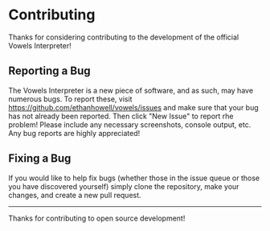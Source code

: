 # Contributing
Thanks for considering contributing to the development of the official Vowels Interpreter!

## Reporting a Bug
The Vowels Interpreter is a new piece of software, and as such, may have numerous bugs. To report these, visit https://github.com/ethanhowell/vowels/issues and make sure that your bug has not already been reported. Then click "New Issue" to report rhe problem! Please include any necessary screenshots, console output, etc. Any bug reports are highly appreciated!

## Fixing a Bug
If you would like to help fix bugs (whether those in the issue queue or those you have discovered yourself) simply clone the repository, make your changes, and create a new pull request.

***
Thanks for contributing to open source development!
